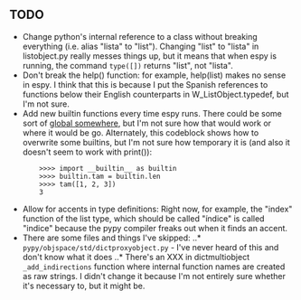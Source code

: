 ## TODO

* Change python's internal reference to a class without breaking everything 
    (i.e. alias "lista" to "list"). Changing "list" to "lista" in listobject.py
    really messes things up, but it means that when espy is running, the command
    `type([])` returns "list", not "lista". 
* Don't break the help() function: for example, help(list) makes no sense in 
    espy. I think that this is because I put the Spanish references to functions
    below their English counterparts in W_ListObject.typedef, but I'm not sure.
* Add new builtin functions every time espy runs. There could be some sort of 
    [global somewhere]("https://stackoverflow.com/questions/29798592/overwriting-built-in-function-in-python"),
    but I'm not sure how that would work or where it would be go. Alternately, 
    this codeblock shows how to overwrite some builtins, but I'm not sure how 
    temporary it is (and also it doesn't seem to work with print()):
    ```
        >>>> import __builtin__ as builtin
        >>>> builtin.tam = builtin.len
        >>>> tam([1, 2, 3])
        3
    ```
* Allow for accents in type definitions: Right now, for example, the "index" 
    function of the list type, which should be called "índice" is called
    "indice" because the pypy compiler freaks out when it finds an accent.
* There are some files and things I've skipped:
..* `pypy/objspace/std/dictproxyobject.py` - I've never heard of this and don't 
        know what it does
..* There's an XXX in dictmultiobject `_add_indirections` function where
        internal function names are created as raw strings. I didn't change it
        because I'm not entirely sure whether it's necessary to, but it might be.
